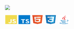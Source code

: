<a href="https://github.com/marcelmrs">
  <img height=200 align="center" src="https://github-readme-stats.vercel.app/api?username=marcelmrs&show_icons=true&theme=dracula" />
</a>

<div style="display: inline_block"><br>
  <img align="center" alt="Marcel-Js" height="30" width="40" src="https://raw.githubusercontent.com/devicons/devicon/master/icons/javascript/javascript-plain.svg">
  <img align="center" alt="Marcel-Ts" height="30" width="40" src="https://raw.githubusercontent.com/devicons/devicon/master/icons/typescript/typescript-plain.svg">
  <img align="center" alt="Marcel-HTML" height="30" width="40" src="https://raw.githubusercontent.com/devicons/devicon/master/icons/html5/html5-original.svg">
  <img align="center" alt="Marcel-CSS" height="30" width="40" src="https://raw.githubusercontent.com/devicons/devicon/master/icons/css3/css3-original.svg">
  <img align="center" alt="Marcel-Csharp" height="30" width="40" src="https://raw.githubusercontent.com/devicons/devicon/master/icons/java/java-original.svg">
</div>
